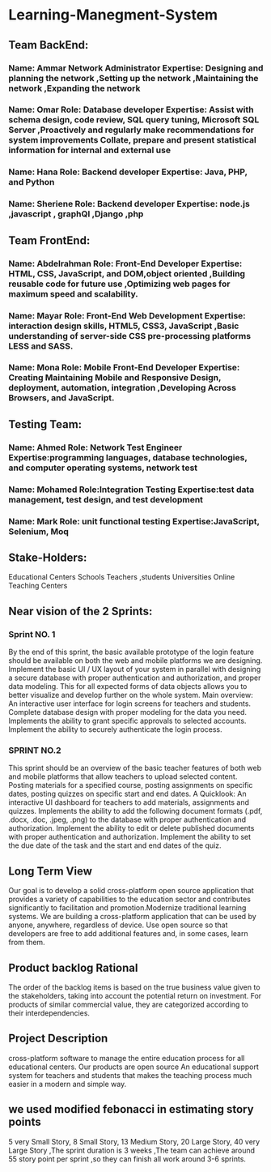 # Learning-Manegment-System
## Team BackEnd:
### Name: Ammar Network Administrator Expertise: Designing and planning the network ,Setting up the network ,Maintaining the network ,Expanding the network
### Name: Omar Role: Database developer Expertise: Assist with schema design, code review, SQL query tuning, Microsoft SQL Server ,Proactively and regularly make recommendations for system improvements Collate, prepare and present statistical information for internal and external use
### Name: Hana Role: Backend developer Expertise: Java, PHP, and Python
### Name: Sheriene Role: Backend developer Expertise: node.js ,javascript , graphQl ,Django ,php

## Team FrontEnd:
### Name: Abdelrahman Role: Front-End Developer Expertise: HTML, CSS, JavaScript, and DOM,object oriented ,Building reusable code for future use ,Optimizing web pages for maximum speed and scalability.
### Name: Mayar Role: Front-End Web Development Expertise: interaction design skills, HTML5, CSS3, JavaScript ,Basic understanding of server-side CSS pre-processing platforms LESS and SASS.
### Name: Mona Role: Mobile Front-End Developer Expertise:  Creating Maintaining Mobile and Responsive Design, deployment, automation, integration ,Developing Across Browsers, and JavaScript.

## Testing Team:
### Name: Ahmed Role: Network Test Engineer Expertise:programming languages, database technologies, and computer operating systems, network test
### Name: Mohamed Role:Integration Testing Expertise:test data management, test design, and test development
### Name: Mark Role: unit functional testing Expertise:JavaScript, Selenium, Moq


## Stake-Holders:
Educational Centers 
Schools 
Teachers ,students
Universities 
Online Teaching Centers 

## Near vision of the 2 Sprints:
### Sprint NO. 1
By the end of this sprint, the basic available prototype of the login feature should be available on both the web and mobile platforms  we are designing. 
 Implement the basic UI / UX layout of your system in parallel with designing a secure database with proper authentication and authorization, and proper data modeling. 
 This for all expected forms of data objects allows you to better visualize and develop further on the whole system. Main overview: 
 An interactive user interface for login screens for  teachers and students.  Complete database design with proper modeling for the data you need. Implements the ability to grant specific approvals to selected accounts. Implement the ability to securely authenticate the login process.
### SPRINT NO.2
This sprint should be an overview of the  basic teacher features of both web and mobile platforms that allow teachers  to upload selected content. 
 Posting materials for a specified course, posting assignments on specific dates, posting quizzes on specific start and end dates. 
A Quicklook:
 An interactive UI dashboard for teachers to add materials, assignments and quizzes. 
 Implements the ability to add the following document formats (.pdf, .docx, .doc, .jpeg, .png) to the database with proper authentication and authorization. 
 Implement the ability to edit or delete published documents with proper authentication and authorization. 
 Implement the ability to set the due date of the task and the start and end dates of the quiz.

## Long Term View
Our goal is to develop a solid cross-platform open source application that provides a variety of capabilities to the education sector and contributes significantly to facilitation and promotion.Modernize traditional learning systems. We are building a cross-platform application that can be used by anyone, anywhere, regardless of device. 
 Use open source so that developers are free to  add additional features and, in some cases, learn from them.

## Product backlog Rational 
 The order of the backlog items is based on the true business value given to the stakeholders, taking into account the potential return on investment. 
 For products of similar commercial value, they are categorized according to their interdependencies.
 
## Project Description
cross-platform software to manage the entire education process for all educational centers. Our products are open source 
 An educational support system for  teachers and students that makes the teaching process much easier in a modern and simple way.
 
 ## we used modified febonacci in estimating story points 
5	very Small Story, 8	Small Story, 13	Medium Story, 20	Large Story, 40	very Large Story ,The sprint duration is 3 weeks ,The team can achieve around 55 story point per sprint ,so they can finish all work around 3-6 sprints.
